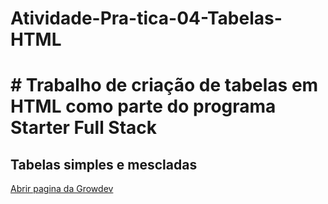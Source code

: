 # Atividade-Pra-tica-04-Tabelas-HTML

# # Trabalho de criação de tabelas em HTML como parte do programa Starter Full Stack

## **Tabelas simples e mescladas**

<a href="https://www.growdev.com.br/">Abrir pagina da Growdev</a>
